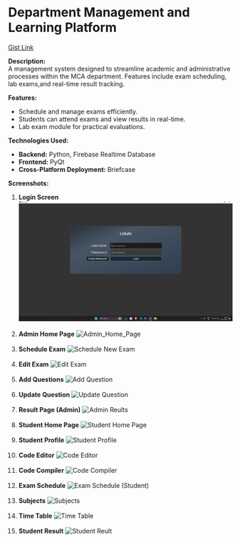 # Department Management and Learning Platform

[Gist Link](https://gist.github.com/vyshnav20/6c5145dba9427bbeb4a1b6292efa337a)

**Description:**  
A management system designed to streamline academic and administrative processes within the MCA department. Features include exam scheduling, lab exams,and real-time result tracking.

**Features:**  
- Schedule and manage exams efficiently.
- Students can attend exams and view results in real-time.
- Lab exam module for practical evaluations.

**Technologies Used:**  
- **Backend:** Python, Firebase Realtime Database
- **Frontend:** PyQt
- **Cross-Platform Deployment:** Briefcase


**Screenshots:**
1. **Login Screen**  ![Login](./lab/Screenshots/Login.png)<br><br>
2. **Admin Home Page** ![Admin_Home_Page](https://gist.github.com/user-attachments/assets/03801470-a347-48b5-bdbd-dc33898a535f)<br><br>
3. **Schedule Exam** ![Schedule New Exam](https://gist.github.com/user-attachments/assets/e3861a2c-81b6-4fcb-b0ba-2e2247a6f26a)<br><br>
4. **Edit Exam** ![Edit Exam](https://gist.github.com/user-attachments/assets/84e259cb-871f-4feb-924d-ebef0ef5c9a3)<br><br>
5. **Add Questions** ![Add Question](https://gist.github.com/user-attachments/assets/09beb306-a336-4c28-acfc-ca0b7a972592)<br><br>
6. **Update Question** ![Update Question](https://gist.github.com/user-attachments/assets/855cf1eb-61f0-4761-89e3-6fbbf0740f23)<br><br>
7. **Result Page (Admin)** ![Admin Reults](https://gist.github.com/user-attachments/assets/e8a70e5f-09e7-4b69-af16-1b17674a58ed)<br><br>
8. **Student Home Page** ![Student Home Page](https://gist.github.com/user-attachments/assets/1954aea6-96bc-47ab-b0c0-a9105004ba85)<br><br>
9. **Student Profile** ![Student Profile](https://gist.github.com/user-attachments/assets/e5714f73-4059-4b08-a53a-3693b738674b)<br><br>
10. **Code Editor** ![Code Editor](https://gist.github.com/user-attachments/assets/e45a6886-8bbb-4080-97df-fe7568c7e9fa)<br><br>
11. **Code Compiler** ![Code Compiler](https://gist.github.com/user-attachments/assets/922d02ad-ff73-4deb-9877-7242d8d63eda)<br><br>
12. **Exam Schedule** ![Exam Schedule (Student)](https://gist.github.com/user-attachments/assets/fe82a207-0f14-4cd9-a66b-770c1294f792)<br><br>
13. **Subjects** ![Subjects](https://gist.github.com/user-attachments/assets/12c19451-0c17-4fbc-b762-f9cd872ab86a)<br><br>
14. **Time Table** ![Time Table](https://gist.github.com/user-attachments/assets/768fff24-6002-4698-b4d8-873dea11b948)<br><br>
15. **Student Result** ![Student Reult](https://gist.github.com/user-attachments/assets/6c837a57-fc54-48d9-bc05-c92315f07487)
